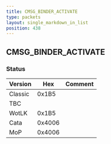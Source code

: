 ```yaml
---
title: CMSG_BINDER_ACTIVATE
type: packets
layout: single_markdown_in_list
position: 438
---
```


## CMSG_BINDER_ACTIVATE

### Status

Version    | Hex        | Comment
---------- | ---------- | ---------- 
Classic    | 0x1B5      | 
TBC        |            |
WotLK      | 0x1B5      | 
Cata       | 0x4006     | 
MoP        | 0x4006     | 